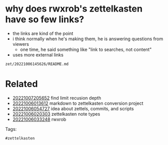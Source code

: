 # why does rwxrob's zettelkasten have so few links?

- the links are kind of the point
- i think normally when he's making them, he is answering questions from viewers
  - one time, he said something like "link to searches, not content"
- uses more external links

` zet/20221006145626/README.md `

# Related

- [20221007205652](/zet/20221007205652/README.md) find limit recusion depth
- [20221006013612](/zet/20221006013612/README.md) markdown to zettelkasten conversion project
- [20221006054727](/zet/20221006054727/README.md) idea about zettels, commits, and scripts
- [20221006020303](/zet/20221006020303/README.md) zettelkasten note types
- [20221006033248](/zet/20221006033248/README.md) rwxrob

Tags:

    #zettelkasten
